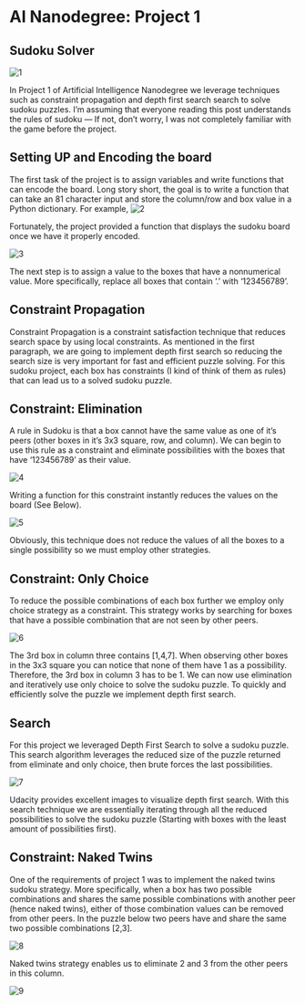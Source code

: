 # AI Nanodegree: Project 1

## Sudoku Solver
![1](https://github.com/shauryabit2k18/udacity_artificial_intelligence/blob/master/module1/Capture.PNG)

In Project 1 of Artificial Intelligence Nanodegree we leverage techniques such as constraint propagation and depth first search search to solve sudoku puzzles. I’m assuming that everyone reading this post understands the rules of sudoku — If not, don’t worry, I was not completely familiar with the game before the project.

## Setting UP and Encoding the board
The first task of the project is to assign variables and write functions that can encode the board. Long story short, the goal is to write a function that can take an 81 character input and store the column/row and box value in a Python dictionary. For example,
![2](https://github.com/shauryabit2k18/udacity_artificial_intelligence/blob/master/module1/Capture2.PNG)

Fortunately, the project provided a function that displays the sudoku board once we have it properly encoded.

![3](https://github.com/shauryabit2k18/udacity_artificial_intelligence/blob/master/module1/Capture3.PNG)

The next step is to assign a value to the boxes that have a nonnumerical value. More specifically, replace all boxes that contain ‘.’ with ‘123456789’.

## Constraint Propagation
Constraint Propagation is a constraint satisfaction technique that reduces search space by using local constraints. As mentioned in the first paragraph, we are going to implement depth first search so reducing the search size is very important for fast and efficient puzzle solving. For this sudoku project, each box has constraints (I kind of think of them as rules) that can lead us to a solved sudoku puzzle.

## Constraint: Elimination
A rule in Sudoku is that a box cannot have the same value as one of it’s peers (other boxes in it’s 3x3 square, row, and column). We can begin to use this rule as a constraint and eliminate possibilities with the boxes that have ‘123456789’ as their value.

![4](https://github.com/shauryabit2k18/udacity_artificial_intelligence/blob/master/module1/Capture4.PNG)

Writing a function for this constraint instantly reduces the values on the board (See Below).

![5](https://github.com/shauryabit2k18/udacity_artificial_intelligence/blob/master/module1/Capture5.PNG)

Obviously, this technique does not reduce the values of all the boxes to a single possibility so we must employ other strategies.

## Constraint: Only Choice
To reduce the possible combinations of each box further we employ only choice strategy as a constraint. This strategy works by searching for boxes that have a possible combination that are not seen by other peers.

![6](https://github.com/shauryabit2k18/udacity_artificial_intelligence/blob/master/module1/Capture6.PNG)

The 3rd box in column three contains [1,4,7]. When observing other boxes in the 3x3 square you can notice that none of them have 1 as a possibility. Therefore, the 3rd box in column 3 has to be 1.
We can now use elimination and iteratively use only choice to solve the sudoku puzzle. To quickly and efficiently solve the puzzle we implement depth first search.

## Search
For this project we leveraged Depth First Search to solve a sudoku puzzle. This search algorithm leverages the reduced size of the puzzle returned from eliminate and only choice, then brute forces the last possibilities.

![7](https://github.com/shauryabit2k18/udacity_artificial_intelligence/blob/master/module1/Capture7.PNG)

Udacity provides excellent images to visualize depth first search. With this search technique we are essentially iterating through all the reduced possibilities to solve the sudoku puzzle (Starting with boxes with the least amount of possibilities first).

## Constraint: Naked Twins
One of the requirements of project 1 was to implement the naked twins sudoku strategy. More specifically, when a box has two possible combinations and shares the same possible combinations with another peer (hence naked twins), either of those combination values can be removed from other peers. In the puzzle below two peers have and share the same two possible combinations [2,3].

![8](https://github.com/shauryabit2k18/udacity_artificial_intelligence/blob/master/module1/Capture8.PNG)

Naked twins strategy enables us to eliminate 2 and 3 from the other peers in this column.

![9](https://github.com/shauryabit2k18/udacity_artificial_intelligence/blob/master/module1/Capture9.PNG)

